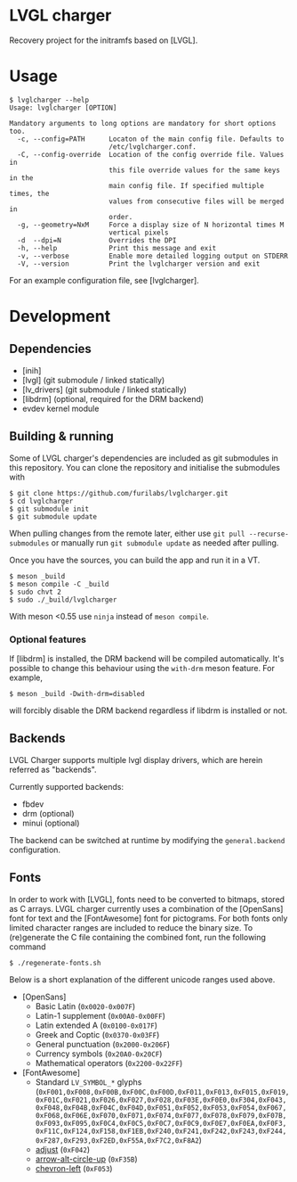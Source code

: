 LVGL charger
===============

Recovery project for the initramfs based on [LVGL].

# Usage

```
$ lvglcharger --help
Usage: lvglcharger [OPTION]

Mandatory arguments to long options are mandatory for short options too.
  -c, --config=PATH      Locaton of the main config file. Defaults to
                         /etc/lvglcharger.conf.
  -C, --config-override  Location of the config override file. Values in
                         this file override values for the same keys in the
                         main config file. If specified multiple times, the
                         values from consecutive files will be merged in
                         order.
  -g, --geometry=NxM     Force a display size of N horizontal times M
                         vertical pixels
  -d  --dpi=N            Overrides the DPI
  -h, --help             Print this message and exit
  -v, --verbose          Enable more detailed logging output on STDERR
  -V, --version          Print the lvglcharger version and exit
```

For an example configuration file, see [lvglcharger].

# Development

## Dependencies

- [inih]
- [lvgl] (git submodule / linked statically)
- [lv_drivers] (git submodule / linked statically)
- [libdrm] (optional, required for the DRM backend)
- evdev kernel module

## Building & running

Some of LVGL charger's dependencies are included as git submodules in this repository. You can clone the repository and initialise the submodules with

```
$ git clone https://github.com/furilabs/lvglcharger.git
$ cd lvglcharger
$ git submodule init
$ git submodule update
```

When pulling changes from the remote later, either use `git pull --recurse-submodules` or manually run `git submodule update` as needed after pulling.

Once you have the sources, you can build the app and run it in a VT.

```
$ meson _build
$ meson compile -C _build
$ sudo chvt 2
$ sudo ./_build/lvglcharger
```

With meson <0\.55 use `ninja` instead of `meson compile`\.

### Optional features

If [libdrm] is installed, the DRM backend will be compiled automatically. It's possible to
change this behaviour using the `with-drm` meson feature. For example,

```
$ meson _build -Dwith-drm=disabled
```

will forcibly disable the DRM backend regardless if libdrm is installed or not.

## Backends

LVGL Charger supports multiple lvgl display drivers, which are herein referred as "backends".

Currently supported backends:

- fbdev
- drm (optional)
- minui (optional)

The backend can be switched at runtime by modifying the `general.backend` configuration.

## Fonts

In order to work with [LVGL], fonts need to be converted to bitmaps, stored as C arrays. LVGL charger currently uses a combination of the [OpenSans] font for text and the [FontAwesome] font for pictograms. For both fonts only limited character ranges are included to reduce the binary size. To (re)generate the C file containing the combined font, run the following command

```
$ ./regenerate-fonts.sh
```

Below is a short explanation of the different unicode ranges used above.

- [OpenSans]
  - Basic Latin (`0x0020-0x007F`)
  - Latin-1 supplement (`0x00A0-0x00FF`)
  - Latin extended A (`0x0100-0x017F`)
  - Greek and Coptic (`0x0370-0x03FF`)
  - General punctuation (`0x2000-0x206F`)
  - Currency symbols (`0x20A0-0x20CF`)
  - Mathematical operators (`0x2200-0x22FF`)
- [FontAwesome]
  - Standard `LV_SYMBOL_*` glyphs (`0xF001,0xF008,0xF00B,0xF00C,0xF00D,0xF011,0xF013,0xF015,0xF019,0xF01C,0xF021,0xF026,0xF027,0xF028,0xF03E,0xF0E0,0xF304,0xF043,0xF048,0xF04B,0xF04C,0xF04D,0xF051,0xF052,0xF053,0xF054,0xF067,0xF068,0xF06E,0xF070,0xF071,0xF074,0xF077,0xF078,0xF079,0xF07B,0xF093,0xF095,0xF0C4,0xF0C5,0xF0C7,0xF0C9,0xF0E7,0xF0EA,0xF0F3,0xF11C,0xF124,0xF158,0xF1EB,0xF240,0xF241,0xF242,0xF243,0xF244,0xF287,0xF293,0xF2ED,0xF55A,0xF7C2,0xF8A2`)
  - [adjust](https://fontawesome.com/v5/icons/adjust) (`0xF042`)
  - [arrow-alt-circle-up](https://fontawesome.com/v5/icons/arrow-alt-circle-up) (`0xF35B`)
  - [chevron-left](https://fontawesome.com/v5/icons/chevron-left) (`0xF053`)
